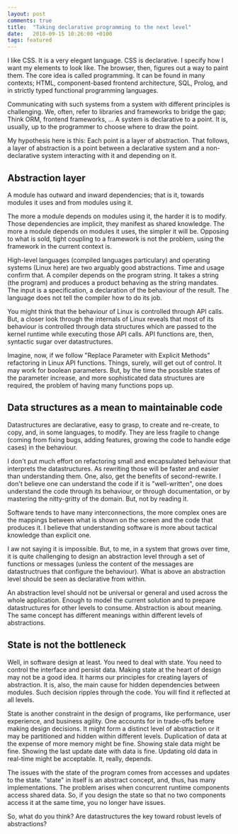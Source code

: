 ```yaml
---
layout: post
comments: true
title:  "Taking declarative programming to the next level"
date:   2018-09-15 10:26:00 +0100
tags: featured
---
```


I like CSS. It is a very elegant language.
CSS is declarative. I specify how I want my elements to look like.
The browser, then, figures out a way to paint them.
The core idea is called programming.
It can be found in many contexts; HTML, component-based
frontend architecture, SQL, Prolog, and in strictly typed functional
programming languages.

Communicating with such systems from a system with different
principles is challenging. We, often, refer to libraries and frameworks to
bridge the gap; Think ORM, frontend frameworks, ...
A system is declarative to a point.
It is, usually, up to the programmer to choose where to draw the point.

My hypothesis here is this: Each point is a layer of abstraction.
That follows, a layer of abstraction is a point between a declarative system
and a non-declarative system interacting with it and depending on it.

## Abstraction layer
A module has outward and inward dependencies; that is it, towards modules
it uses and from modules using it.

The more a module depends on modules using it, the harder it is to modify.
Those dependencies are implicit, they manifest as shared knowledge.
The more a module depends on modules it uses, the simpler it will be.
Opposing to what is sold, tight coupling to a framework is not the problem,
using the framework in the current context is.

High-level languages (compiled languages particulary) and operating systems (Linux here)
are two arguably good abstractions. Time and usage confirm that.
A compiler depends on the program string.
It takes a string (the program) and produces a product
behaving as the string mandates. The input is a specification, a declaration
of the behaviour of the result. The language does not tell the compiler
how to do its job.

You might think that the behaviour of Linux is controlled
through API calls. But, a closer look through the internals of Linux reveals that
most of its behaviour is controlled through data structures which are passed
to the kernel runtime while executing those API calls.
API functions are, then, syntactic sugar over datastructures.

Imagine, now, if we follow "Replace Parameter with Explicit Methods"
refactoring in Linux API functions. Things, surely, will get out of control.
It may work for boolean parameters. But, by the time the possible states
of the parameter increase, and more sophisticated data structures are required,
the problem of having many functions pops up.

## Data structures as a mean to maintainable code
Datastructures are declarative, easy to grasp, to create and re-create,
to copy, and, in some languages, to modify.
They are less fragile to change (coming from fixing bugs, adding features,
growing the code to handle edge cases) in the behaviour.

I don't put much effort on refactoring small and encapsulated
behaviour that interprets the datastructures.
As rewriting those will be faster and easier than understanding them.
One, also, get the benefits of second-rewrite.
I don't believe one can understand the code if it is "well-written",
one does understand the code through its behaviour, or through documentation,
or by mastering the nitty-gritty of the domain. But, not by reading it.

Software tends to have many interconnections, the more complex ones are the mappings
between what is shown on the screen and the code that produces it.
I believe that understanding software is more about tactical knowledge than
explicit one.

I aw not saying it is impossible.
But, to me, in a system that grows over time, it is quite challenging to
design an abstraction level through a set of functions or messages (unless
the content of the  messages are datastructrues that configure the behaviour).
What is above an abstraction level should be seen as declarative
from within.

An abstraction level should not be universal or general and used
across the whole application.
Enough to model the current solution and to prepare datastructures for other
levels to consume.
Abstraction is about meaning. The same concept has different meanings
within different levels of abstractions.

## State is not the bottleneck
Well, in software design at least.
You need to deal with state. You need to control the interface and persist data.
Making state at the heart of design may not be a good idea.
It harms our principles for creating layers of abstraction.
It is, also, the main cause for hidden dependencies between modules.
Such decision ripples through the code. You will find it reflected at all levels.

State is another constraint in the design of programs, like performance,
user experience, and business agility.
One accounts for in trade-offs before making design decisions.
It might form a distinct level of abstraction or it may be partitioned
and hidden within different levels.
Duplication of data at the expense of more memory might be fine.
Showing stale data might be fine.
Showing the last update date with data is fine.
Updating old data in real-time might be acceptable.
It, really, depends.

The issues with the state of the program comes from accesses and updates to the state.
"state" in itself is an abstract concept, and, thus, has many implementations.
The problem arises when concurrent runtime components access shared data.
So, if you design the state so that no two components access it at the
same time, you no longer have issues.


So, what do you think? Are datastructures the key toward robust levels of abstractions?
